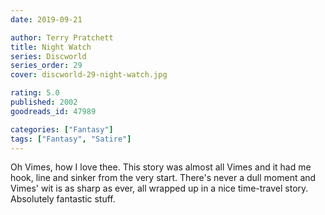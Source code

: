 ```yaml
---
date: 2019-09-21

author: Terry Pratchett
title: Night Watch
series: Discworld
series_order: 29
cover: discworld-29-night-watch.jpg

rating: 5.0
published: 2002
goodreads_id: 47989

categories: ["Fantasy"]
tags: ["Fantasy", "Satire"]
---
```


Oh Vimes, how I love thee. This story was almost all Vimes and it had me hook, line and sinker from the very start. There's never a dull moment and Vimes' wit is as sharp as ever, all wrapped up in a nice time-travel story. Absolutely fantastic stuff.
